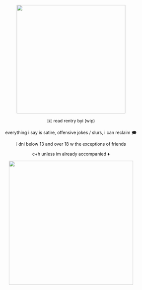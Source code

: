 <p align="center"><img src="https://imgur.com/eT3SqHb.png&=60" width="350">
<p align="center"> ✉️ read rentry byi (wip)
  
<p align="center"> everything i say is satire, offensive jokes / slurs, i can reclaim 🗯️

<p align="center"> ❕ dni below 13 and over 18 w the exceptions of friends

<p align="center"> c+h unless im already accompanied ♦︎
<p align="center"><img src="https://imgur.com/N0nOw9o.png&=60" width="400">
